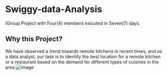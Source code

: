 # Swiggy-data-Analysis
(Group Project with Four(4) members exicuted in Seven(7) days.

## Why this Project?
We have observed a trend towards remote kitchens in recent times, and as a data analyst, our task is to identify the best location for a remote kitchen or a restaurant based on the demand for different types of cuisines in the area.![image](https://github.com/yasmeenustad/Swiggy-data-Analysis/assets/112754746/f58be107-5ba1-4620-b148-900acbe885bb)



